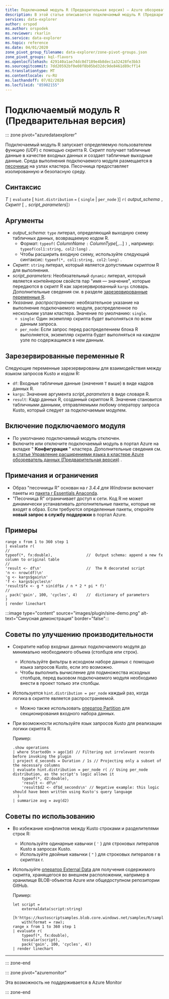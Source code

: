 ```yaml
---
title: Подключаемый модуль R (Предварительная версия) — Azure обозреватель данных
description: В этой статье описывается подключаемый модуль R (Предварительная версия) в Azure обозреватель данных.
services: data-explorer
author: orspod
ms.author: orspodek
ms.reviewer: rkarlin
ms.service: data-explorer
ms.topic: reference
ms.date: 04/01/2020
zone_pivot_group_filename: data-explorer/zone-pivot-groups.json
zone_pivot_groups: kql-flavors
ms.openlocfilehash: 429140a1ae74dc0d7189e4b8dec1a32428fe3bb3
ms.sourcegitcommit: 7dd20592bf0e08f8b05bd32dc9de8461d89cff14
ms.translationtype: MT
ms.contentlocale: ru-RU
ms.lasthandoff: 07/02/2020
ms.locfileid: "85902155"
---
```

# <a name="r-plugin-preview"></a>Подключаемый модуль R (Предварительная версия)

::: zone pivot="azuredataexplorer"

Подключаемый модуль R запускает определяемую пользователем функцию (UDF) с помощью скрипта R. Скрипт получает табличные данные в качестве входных данных и создает табличные выходные данные.
Среда выполнения подключаемого модуля размещается в [песочнице](../concepts/sandboxes.md) на узлах кластера. Песочница предоставляет изолированную и безопасную среду.

## <a name="syntax"></a>Синтаксис

*T* `|` `evaluate` [ `hint.distribution` `=` ( `single`  |  `per_node` )] `r(` *output_schema* `,` *Скрипт* [ `,` *script_parameters*]`)`

## <a name="arguments"></a>Аргументы

* *output_schema*: `type` литерал, определяющий выходную схему табличных данных, возвращаемую кодом R.
    * Формат: `typeof(` *ColumnName* `:` *ColumnType*[,...] `)` , например: `typeof(col1:string, col2:long)` .
    * Чтобы расширить входную схему, используйте следующий синтаксис: `typeof(*, col1:string, col2:long)` .
* *Скрипт*: `string` литерал, который является допустимым скриптом R для выполнения.
* *script_parameters*: Необязательный `dynamic` литерал, который является контейнером свойств пар "имя — значение", которые передаются в скрипт R как зарезервированный `kargs` словарь. Дополнительные сведения см. в разделе [зарезервированные переменные R](#reserved-r-variables).
* *Указание. распространение*: необязательное указание на выполнение подключаемого модуля, распределенное по нескольким узлам кластера.
   Значение по умолчанию: `single`.
    * `single`: Один экземпляр скрипта будет выполняться по всем данным запроса.
    * `per_node`: Если запрос перед распределением блока R выполняется, экземпляр скрипта будет выполняться на каждом узле по содержащимся в нем данным.

## <a name="reserved-r-variables"></a>Зарезервированные переменные R

Следующие переменные зарезервированы для взаимодействия между языком запросов Kusto и кодом R:

* `df`: Входные табличные данные (значения `T` выше) в виде кадров данных R.
* `kargs`: Значение аргумента *script_parameters* в виде словаря R.
* `result`: Кадр данных R, созданный скриптом R. Значение становится табличными данными, отправляемыми любому оператору запроса Kusto, который следует за подключаемым модулем.

## <a name="enable-the-plugin"></a>Включение подключаемого модуля

* По умолчанию подключаемый модуль отключен.
* Включите или отключите подключаемый модуль в портал Azure на вкладке " **Конфигурация** " кластера. Дополнительные сведения см. [в статье Управление расширениями языка в кластере Azure обозреватель данных (Предварительная версия)](../../language-extensions.md) .

## <a name="notes-and-limitations"></a>Примечания и ограничения

* Образ "песочницы R" основан на *r 3.4.4 для Windows*и включает пакеты из [пакета r Essentials Anaconda](https://docs.anaconda.com/anaconda/packages/r-language-pkg-docs/).
* "Песочница R" ограничивает доступ к сети. Код R не может динамически устанавливать дополнительные пакеты, которые не входят в образ. Если требуются определенные пакеты, откройте **новый запрос в службу поддержки** в портал Azure.

## <a name="examples"></a>Примеры

```kusto
range x from 1 to 360 step 1
| evaluate r(
//
typeof(*, fx:double),               //  Output schema: append a new fx column to original table 
//
'result <- df\n'                    //  The R decorated script
'n <- nrow(df)\n'
'g <- kargs$gain\n'
'f <- kargs$cycles\n'
'result$fx <- g * sin(df$x / n * 2 * pi * f)'
//
, pack('gain', 100, 'cycles', 4)    //  dictionary of parameters
)
| render linechart 
```

:::image type="content" source="images/plugin/sine-demo.png" alt-text="Синусная демонстрация" border="false":::

## <a name="performance-tips"></a>Советы по улучшению производительности

* Сократите набор входных данных подключаемого модуля до минимально необходимого объема (столбцов или строк).
    * Используйте фильтры в исходном наборе данных с помощью языка запросов Kusto, если это возможно.
    * Чтобы выполнить вычисление для подмножества исходных столбцов, перед вызовом подключаемого модуля необходимо внести в проект только эти столбцы.
* Используется `hint.distribution = per_node` каждый раз, когда логика в скрипте является распространяемой.
    * Можно также использовать [оператор Partition](partitionoperator.md) для секционирования входного набора данных.
* При возможности используйте язык запросов Kusto для реализации логики скрипта R.

    Пример:

    ```kusto    
    .show operations
    | where StartedOn > ago(1d) // Filtering out irrelevant records before invoking the plugin
    | project d_seconds = Duration / 1s // Projecting only a subset of the necessary columns
    | evaluate hint.distribution = per_node r( // Using per_node distribution, as the script's logic allows it
        typeof(*, d2:double),
        'result <- df\n'
        'result$d2 <- df$d_seconds\n' // Negative example: this logic should have been written using Kusto's query language
      )
    | summarize avg = avg(d2)
    ```

## <a name="usage-tips"></a>Советы по использованию

* Во избежание конфликтов между Kusto строками и разделителями строк R:  
    * Используйте одинарные кавычки ( `'` ) для строковых литералов Kusto в запросах Kusto.
    * Используйте двойные кавычки ( `"` ) для строковых литералов r в скриптах r.
* Используйте [оператор External Data](externaldata-operator.md) для получения содержимого скрипта, хранящегося во внешнем расположении, например в хранилище BLOB-объектов Azure или общедоступном репозитории GitHub.
  
  Пример:

    ```kusto
    let script = 
        externaldata(script:string)
        [h'https://kustoscriptsamples.blob.core.windows.net/samples/R/sample_script.r']
        with(format = raw);
    range x from 1 to 360 step 1
    | evaluate r(
        typeof(*, fx:double),
        toscalar(script), 
        pack('gain', 100, 'cycles', 4))
    | render linechart 
    ```

---

::: zone-end

::: zone pivot="azuremonitor"

Эта возможность не поддерживается в Azure Monitor

::: zone-end

